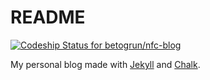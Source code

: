 # README

[ ![Codeship Status for betogrun/nfc-blog](https://app.codeship.com/projects/81326c00-11df-0135-065d-1e7aafd418e3/status?branch=master)](https://app.codeship.com/projects/216831)

My personal blog made with [Jekyll](https://jekyllrb.com/) and [Chalk](https://github.com/nielsenramon/chalk).
